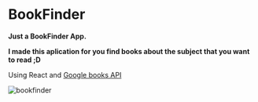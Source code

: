 # BookFinder
**Just a BookFinder App.**

**I made this aplication for you find books about the subject that you want to read ;D**

Using React and [Google books API](https://developers.google.com/books/docs/v1/using) 


![bookfinder](https://user-images.githubusercontent.com/42682732/86597012-8910a300-bf71-11ea-9eb6-36fa784bfb86.gif)

